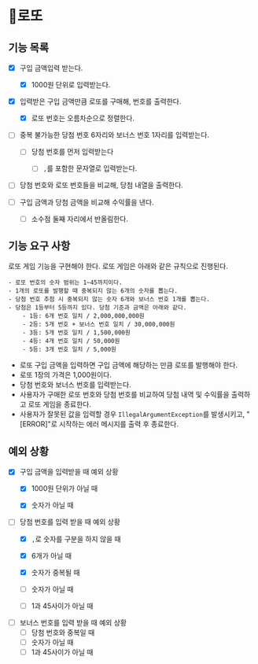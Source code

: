 # 🎰로또

## 기능 목록

- [x] 구입 금액입력 받는다.
  - [x] 1000원 단위로 입력받는다.


- [x] 입력받은 구입 금액만큼 로또를 구매해, 번호를 출력한다.
  -[x] 로또 번호는 오름차순으로 정렬한다.


- [ ] 중복 불가능한 당첨 번호 6자리와 보너스 번호 1자리를 입력받는다.
  - [ ] 당첨 번호를 먼저 입력받는다
    -[ ] `,`를 포함한 문자열로 입력받는다.


- [ ] 당첨 번호와 로또 번호들을 비교해, 당첨 내열을 출력한다.


- [ ] 구입 금액과 당첨 금액을 비교해 수익률을 낸다.
  - [ ] 소수점 둘째 자리에서 반올림한다.

## 기능 요구 사항
로또 게임 기능을 구현해야 한다. 로또 게임은 아래와 같은 규칙으로 진행된다.

```
- 로또 번호의 숫자 범위는 1~45까지이다.
- 1개의 로또를 발행할 때 중복되지 않는 6개의 숫자를 뽑는다.
- 당첨 번호 추첨 시 중복되지 않는 숫자 6개와 보너스 번호 1개를 뽑는다.
- 당첨은 1등부터 5등까지 있다. 당첨 기준과 금액은 아래와 같다.
    - 1등: 6개 번호 일치 / 2,000,000,000원
    - 2등: 5개 번호 + 보너스 번호 일치 / 30,000,000원
    - 3등: 5개 번호 일치 / 1,500,000원
    - 4등: 4개 번호 일치 / 50,000원
    - 5등: 3개 번호 일치 / 5,000원
```

- 로또 구입 금액을 입력하면 구입 금액에 해당하는 만큼 로또를 발행해야 한다.
- 로또 1장의 가격은 1,000원이다.
- 당첨 번호와 보너스 번호를 입력받는다.
- 사용자가 구매한 로또 번호와 당첨 번호를 비교하여 당첨 내역 및 수익률을 출력하고 로또 게임을 종료한다.
- 사용자가 잘못된 값을 입력할 경우 `IllegalArgumentException`를 발생시키고, "[ERROR]"로 시작하는 에러 메시지를 출력 후 종료한다.

## 예외 상황
- [x] 구입 금액을 입력받을 때 예외 상황
  - [x] 1000원 단위가 아닐 때
  - [x] 숫자가 아닐 때


- [ ] 당첨 번호를 입력 받을 때 예외 상황
  - [x] `,`로 숫자를 구분을 하지 않을 때
  - [x] 6개가 아닐 때
  - [x] 숫자가 중복될 때
  - [ ] 숫자가 아닐 때
  - [ ] 1과 45사이가 아닐 때


-[ ] 보너스 번호를 입력 받을 때 예외 상황
  - [ ] 당첨 번호와 중복일 때
  - [ ] 숫자가 아닐 때
  - [ ] 1과 45사이가 아닐 때